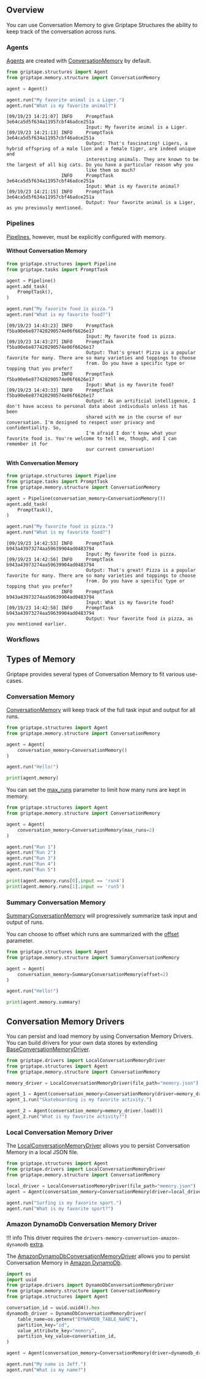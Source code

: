 ## Overview

You can use Conversation Memory to give Griptape Structures the ability to keep track of the conversation across runs.

### Agents

[Agents](../structures/agents.md) are created with [ConversationMemory](../../reference/griptape/memory/structure/conversation_memory.md) by default.

```python
from griptape.structures import Agent
from griptape.memory.structure import ConversationMemory

agent = Agent()

agent.run("My favorite animal is a Liger.")
agent.run("What is my favorite animal?")
```

```
[09/19/23 14:21:07] INFO     PromptTask 3e64ca5d5f634a11957cbf46adce251a
                             Input: My favorite animal is a Liger.
[09/19/23 14:21:13] INFO     PromptTask 3e64ca5d5f634a11957cbf46adce251a
                             Output: That's fascinating! Ligers, a hybrid offspring of a male lion and a female tiger, are indeed unique and
                             interesting animals. They are known to be the largest of all big cats. Do you have a particular reason why you
                             like them so much?
                    INFO     PromptTask 3e64ca5d5f634a11957cbf46adce251a
                             Input: What is my favorite animal?
[09/19/23 14:21:15] INFO     PromptTask 3e64ca5d5f634a11957cbf46adce251a
                             Output: Your favorite animal is a Liger, as you previously mentioned.
```

### Pipelines

[Pipelines](../structures/pipelines.md), however, must be explicitly configured with memory.

#### Without Conversation Memory

```python
from griptape.structures import Pipeline
from griptape.tasks import PromptTask

agent = Pipeline()
agent.add_task(
    PromptTask(),
)

agent.run("My favorite food is pizza.")
agent.run("What is my favorite food?")
```

```
[09/19/23 14:43:23] INFO     PromptTask f5ba90e6e877420290574e06f6626e17
                             Input: My favorite food is pizza.
[09/19/23 14:43:27] INFO     PromptTask f5ba90e6e877420290574e06f6626e17
                             Output: That's great! Pizza is a popular favorite for many. There are so many varieties and toppings to choose
                             from. Do you have a specific type or topping that you prefer?
                    INFO     PromptTask f5ba90e6e877420290574e06f6626e17
                             Input: What is my favorite food?
[09/19/23 14:43:33] INFO     PromptTask f5ba90e6e877420290574e06f6626e17
                             Output: As an artificial intelligence, I don't have access to personal data about individuals unless it has been
                             shared with me in the course of our conversation. I'm designed to respect user privacy and confidentiality. So,
                             I'm afraid I don't know what your favorite food is. You're welcome to tell me, though, and I can remember it for
                             our current conversation!
```

#### With Conversation Memory

```python
from griptape.structures import Pipeline
from griptape.tasks import PromptTask
from griptape.memory.structure import ConversationMemory

agent = Pipeline(conversation_memory=ConversationMemory())
agent.add_task(
    PromptTask(),
)

agent.run("My favorite food is pizza.")
agent.run("What is my favorite food?")
```

```
[09/19/23 14:42:53] INFO     PromptTask b943a43973274aa59639904ad0483794
                             Input: My favorite food is pizza.
[09/19/23 14:42:56] INFO     PromptTask b943a43973274aa59639904ad0483794
                             Output: That's great! Pizza is a popular favorite for many. There are so many varieties and toppings to choose
                             from. Do you have a specific type or topping that you prefer?
                    INFO     PromptTask b943a43973274aa59639904ad0483794
                             Input: What is my favorite food?
[09/19/23 14:42:58] INFO     PromptTask b943a43973274aa59639904ad0483794
                             Output: Your favorite food is pizza, as you mentioned earlier.
```

### Workflows

## Types of Memory

Griptape provides several types of Conversation Memory to fit various use-cases.

### Conversation Memory

[ConversationMemory](../../reference/griptape/memory/structure/conversation_memory.md) will keep track of the full task input and output for all runs.

```python
from griptape.structures import Agent
from griptape.memory.structure import ConversationMemory

agent = Agent(
    conversation_memory=ConversationMemory()
)

agent.run("Hello!")

print(agent.memory)
```

You can set the [max_runs](../../reference/griptape/memory/structure/conversation_memory.md#griptape.memory.structure.conversation_memory.ConversationMemory.max_runs) parameter to limit how many runs are kept in memory.

```python
from griptape.structures import Agent
from griptape.memory.structure import ConversationMemory

agent = Agent(
    conversation_memory=ConversationMemory(max_runs=2)
)

agent.run("Run 1")
agent.run("Run 2")
agent.run("Run 3")
agent.run("Run 4")
agent.run("Run 5")

print(agent.memory.runs[0].input == 'run4')
print(agent.memory.runs[1].input == 'run5')
```

### Summary Conversation Memory

[SummaryConversationMemory](../../reference/griptape/memory/structure/summary_conversation_memory.md) will progressively summarize task input and output of runs.

You can choose to offset which runs are summarized with the
[offset](../../reference/griptape/memory/structure/summary_conversation_memory.md#griptape.memory.structure.summary_conversation_memory.SummaryConversationMemory.offset) parameter.

```python
from griptape.structures import Agent
from griptape.memory.structure import SummaryConversationMemory

agent = Agent(
    conversation_memory=SummaryConversationMemory(offset=2)
)

agent.run("Hello!")

print(agent.memory.summary)
```

## Conversation Memory Drivers

You can persist and load memory by using Conversation Memory Drivers. You can build drivers for your own data stores by extending [BaseConversationMemoryDriver](../../reference/griptape/drivers/memory/conversation/base_conversation_memory_driver.md).

```python
from griptape.drivers import LocalConversationMemoryDriver
from griptape.structures import Agent
from griptape.memory.structure import ConversationMemory

memory_driver = LocalConversationMemoryDriver(file_path="memory.json")

agent_1 = Agent(conversation_memory=ConversationMemory(driver=memory_driver))
agent_1.run("Skateboarding is my favorite activity.")

agent_2 = Agent(conversation_memory=memory_driver.load())
agent_2.run("What is my favorite activity?")
```

### Local Conversation Memory Driver

The [LocalConversationMemoryDriver](../../reference/griptape/drivers/memory/conversation/local_conversation_memory_driver.md) allows you to persist Conversation Memory in a local JSON file.

```python
from griptape.structures import Agent
from griptape.drivers import LocalConversationMemoryDriver
from griptape.memory.structure import ConversationMemory

local_driver = LocalConversationMemoryDriver(file_path="memory.json")
agent = Agent(conversation_memory=ConversationMemory(driver=local_driver))

agent.run("Surfing is my favorite sport.")
agent.run("What is my favorite sport?")
```

### Amazon DynamoDb Conversation Memory Driver

!!! info
    This driver requires the `drivers-memory-conversation-amazon-dynamodb` [extra](../index.md#extras).

The [AmazonDynamoDbConversationMemoryDriver](../../reference/griptape/drivers/memory/conversation/amazon_dynamodb_conversation_memory_driver.md) allows you to persist Conversation Memory in [Amazon DynamoDb](https://aws.amazon.com/dynamodb/).

```python
import os
import uuid
from griptape.drivers import DynamoDbConversationMemoryDriver
from griptape.memory.structure import ConversationMemory
from griptape.structures import Agent

conversation_id = uuid.uuid4().hex
dynamodb_driver = DynamoDbConversationMemoryDriver(
    table_name=os.getenv("DYNAMODB_TABLE_NAME"),
    partition_key="id",
    value_attribute_key="memory",
    partition_key_value=conversation_id,
)

agent = Agent(conversation_memory=ConversationMemory(driver=dynamodb_driver))

agent.run("My name is Jeff.")
agent.run("What is my name?")
```

